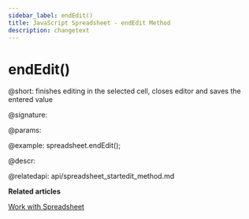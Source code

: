 ```yaml
---
sidebar_label: endEdit()
title: JavaScript Spreadsheet - endEdit Method
description: changetext
---
```


# endEdit()

@short: finishes editing in the selected cell, closes editor and saves the entered value

@signature:

@params:

@example:
spreadsheet.endEdit();

@descr:

@relatedapi:
api/spreadsheet_startedit_method.md

**Related articles**

[Work with Spreadsheet](working_with_ssheet.md#editing-cell)
